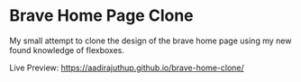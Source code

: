# Brave Home Page Clone
My small attempt to clone the design of the brave home page using my new found knowledge of flexboxes.

Live Preview: https://aadirajuthup.github.io/brave-home-clone/
